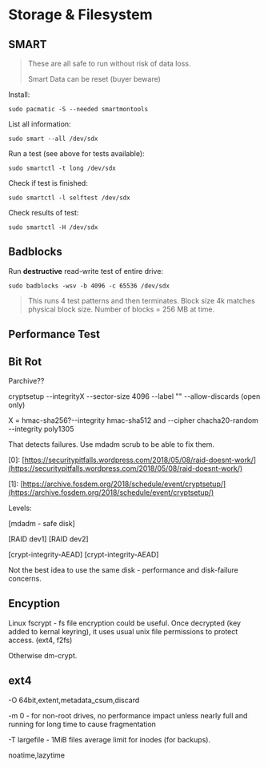 # Storage & Filesystem

## SMART

> These are all safe to run without risk of data loss.
>
> Smart Data can be reset \(buyer beware\)

Install:

```
sudo pacmatic -S --needed smartmontools
```

List all information:

```
sudo smart --all /dev/sdx
```

Run a test \(see above for tests available\):

```
sudo smartctl -t long /dev/sdx
```

Check if test is finished:

```
sudo smartctl -l selftest /dev/sdx
```

Check results of test:

```
sudo smartctl -H /dev/sdx
```

## Badblocks

Run **destructive** read-write test of entire drive:

```
sudo badblocks -wsv -b 4096 -c 65536 /dev/sdx
```

> This runs 4 test patterns and then terminates. Block size 4k matches physical block size. Number of blocks = 256 MB at time.

## Performance Test

## Bit Rot

Parchive??

cryptsetup --integrityX  --sector-size 4096 --label "" --allow-discards \(open only\)

X = hmac-sha256?--integrity hmac-sha512 and --cipher chacha20-random --integrity poly1305

That detects failures. Use mdadm scrub to be able to fix them.

\[0\]: [https://securitypitfalls.wordpress.com/2018/05/08/raid-doesnt-work/](https://securitypitfalls.wordpress.com/2018/05/08/raid-doesnt-work/)

\[1\]: [https://archive.fosdem.org/2018/schedule/event/cryptsetup/](https://archive.fosdem.org/2018/schedule/event/cryptsetup/)

Levels:

\[mdadm - safe disk\]

\[RAID dev1\] \[RAID dev2\]

\[crypt-integrity-AEAD\] \[crypt-integrity-AEAD\]

Not the best idea to use the same disk - performance and disk-failure concerns.

## Encyption

Linux fscrypt - fs file encryption could be useful. Once decrypted \(key added to kernal keyring\), it uses usual unix file permissions to protect access. \(ext4, f2fs\)

Otherwise dm-crypt.

## ext4

-O 64bit,extent,metadata\_csum,discard

-m 0 - for non-root drives, no performance impact unless nearly full and running for long time to cause fragmentation

-T largefile - 1MiB files average limit for inodes \(for backups\).

noatime,lazytime

